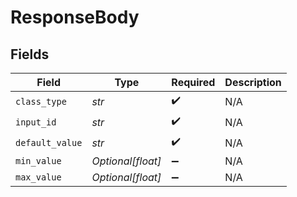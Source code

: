 # ResponseBody


## Fields

| Field              | Type               | Required           | Description        |
| ------------------ | ------------------ | ------------------ | ------------------ |
| `class_type`       | *str*              | :heavy_check_mark: | N/A                |
| `input_id`         | *str*              | :heavy_check_mark: | N/A                |
| `default_value`    | *str*              | :heavy_check_mark: | N/A                |
| `min_value`        | *Optional[float]*  | :heavy_minus_sign: | N/A                |
| `max_value`        | *Optional[float]*  | :heavy_minus_sign: | N/A                |